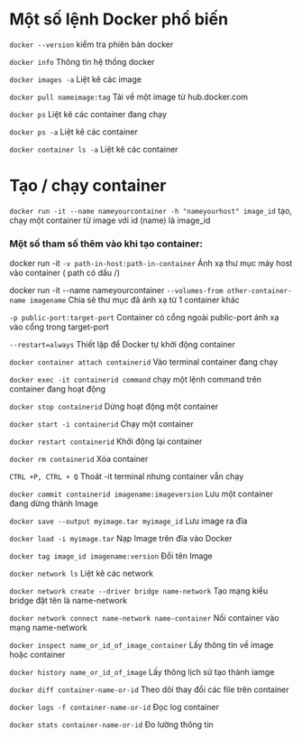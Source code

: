 # Một số lệnh Docker phổ biến
`docker --version` kiểm tra phiên bản docker

`docker info` Thông tin hệ thống docker

`docker images -a`
Liệt kê các image

`docker pull nameimage:tag`
Tải về một image từ hub.docker.com

`docker ps`
Liệt kê các container đang chạy

`docker ps -a`
Liệt kê các container

`docker container ls -a`
Liệt kê các container

# Tạo / chạy container

`docker run -it --name nameyourcontainer -h "nameyourhost" image_id`
tạo, chạy một container từ image với id (name) là image_id

### Một số tham số thêm vào khi tạo container:

docker run -it `-v path-in-host:path-in-container`
Ánh xạ thư mục máy host vào container ( path có dấu /)

docker run -it --name nameyourcontainer `--volumes-from other-container-name imagename`
Chia sẻ thư mục đã ánh xạ từ 1 container khác 

`-p public-port:target-port`
Container có cổng ngoài public-port ánh xạ vào cổng trong target-port

`--restart=always`
Thiết lập để Docker tự khởi động container

`docker container attach containerid`
Vào terminal container đang chạy

`docker exec -it containerid command`
chạy một lệnh command trên container đang hoạt động

`docker stop containerid` Dừng hoạt động một container

`docker start -i containerid`
Chạy một container

`docker restart containerid`
Khởi động lại container

`docker rm containerid`
Xóa container

`CTRL +P, CTRL + Q`
Thoát -it terminal nhưng container vẫn chạy

`docker commit containerid imagename:imageversion`
Lưu một container đang dừng thành Image

`docker save --output myimage.tar myimage_id`
Lưu image ra đĩa

`docker load -i myimage.tar`
Nạp Image trên đĩa vào Docker

`docker tag image_id imagename:version`
Đổi tên Image

`docker network ls`
Liệt kê các network

`docker network create --driver bridge name-network`
Tạo mạng kiểu bridge đặt tên là name-network

`docker network connect name-network name-container`
Nối container vào mạng name-network

`docker inspect name_or_id_of_image_container`
Lấy thông tin về image hoặc container

`docker history name_or_id_of_image`
Lấy thông lịch sử tạo thành iamge

`docker diff container-name-or-id`
Theo dõi thay đổi các file trên container

`docker logs -f container-name-or-id`
Đọc log container

`docker stats container-name-or-id`
Đo lường thông tin
